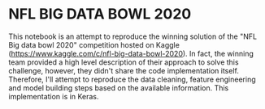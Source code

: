 # NFL BIG DATA BOWL 2020

This notebook is an attempt to reproduce the winning solution of the "NFL Big data bowl 2020" competition hosted on Kaggle (https://www.kaggle.com/c/nfl-big-data-bowl-2020). In fact, the winning team provided a high level description of their approach to solve this challenge, however, they didn't share the code implementation itself. 
Therefore, I'll attempt to reproduce the data cleaning, feature engineering and model building steps based on the available information. This implementation is in Keras.
